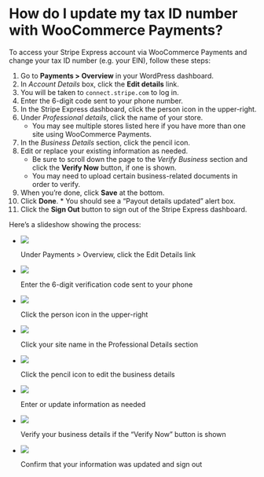 # How do I update my tax ID number with WooCommerce Payments?

To access your Stripe Express account via WooCommerce Payments and change your tax ID number (e.g. your EIN), follow these steps:

1.  Go to **Payments > Overview** in your WordPress dashboard.
2.  In _Account Details_ box, click the **Edit details** link.
3.  You will be taken to `connect.stripe.com` to log in.
4.  Enter the 6-digit code sent to your phone number.
5.  In the Stripe Express dashboard, click the person icon in the upper-right.
6.  Under _Professional details_, click the name of your store.
    *   You may see multiple stores listed here if you have more than one site using WooCommerce Payments.
7.  In the _Business Details_ section, click the pencil icon.
8.  Edit or replace your existing information as needed.
    *   Be sure to scroll down the page to the _Verify Business_ section and click the **Verify Now** button, if one is shown.
    *   You may need to upload certain business-related documents in order to verify.
9.  When you’re done, click **Save** at the bottom.
10.  Click **Done**.
    *   You should see a “Payout details updated” alert box.
11.  Click the **Sign Out** button to sign out of the Stripe Express dashboard.

Here’s a slideshow showing the process:

*   ![](https://woocommerce.com/wp-content/uploads/2022/08/Screenshot-taken-on-2022-08-26-at-09.22.13-UTC@2x.png)
    
    Under Payments > Overview, click the Edit Details link
    
*   ![](https://woocommerce.com/wp-content/uploads/2022/08/Screenshot-taken-on-2022-08-26-at-09.23.27-UTC@2x.png)
    
    Enter the 6-digit verification code sent to your phone
    
*   ![](https://woocommerce.com/wp-content/uploads/2022/08/Screenshot-taken-on-2022-08-26-at-09.24.19-UTC@2x.png)
    
    Click the person icon in the upper-right
    
*   ![](https://woocommerce.com/wp-content/uploads/2021/06/Screenshot-taken-on-2022-08-30-at-18.35.08-UTC@2x.png)
    
    Click your site name in the Professional Details section
    
*   ![](https://woocommerce.com/wp-content/uploads/2021/06/Screenshot-taken-on-2022-08-30-at-18.36.39-UTC@2x.png)
    
    Click the pencil icon to edit the business details
    
*   ![](https://woocommerce.com/wp-content/uploads/2021/06/Screenshot-taken-on-2022-08-30-at-18.33.06-UTC@2x.png)
    
    Enter or update information as needed
    
*   ![](https://woocommerce.com/wp-content/uploads/2021/06/Screenshot-taken-on-2022-09-06-at-18.47.18-UTC.jpeg)
    
    Verify your business details if the “Verify Now” button is shown
    
*   ![](https://woocommerce.com/wp-content/uploads/2021/06/Screenshot-taken-on-2022-08-30-at-18.39.41-UTC@2x.png)
    
    Confirm that your information was updated and sign out